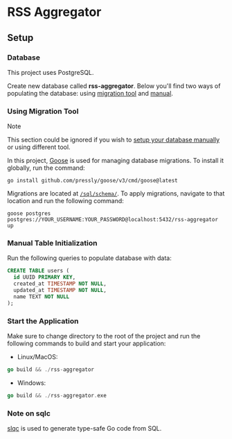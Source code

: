 # RSS Aggregator

## Setup

### Database

This project uses PostgreSQL.

Create new database called **rss-aggregator**. Below you'll find two ways of populating the database: using [migration tool](#using-migration-tool) and [manual](#manual-table-initialization).

### Using Migration Tool

> [!NOTE]
> This section could be ignored if you wish to [setup your database manually](#manual-table-initialization) or using different tool.

In this project, [Goose](https://github.com/pressly/goose) is used for managing database migrations. To install it globally, run the command:

```shell
go install github.com/pressly/goose/v3/cmd/goose@latest
```

Migrations are located at [`/sql/schema/`](/sql/schema/). To apply migrations, navigate to that location and run the following command:

```shell
goose postgres postgres://YOUR_USERNAME:YOUR_PASSWORD@localhost:5432/rss-aggregator up
```

### Manual Table Initialization

Run the following queries to populate database with data:

```sql
CREATE TABLE users (
  id UUID PRIMARY KEY,
  created_at TIMESTAMP NOT NULL,
  updated_at TIMESTAMP NOT NULL,
  name TEXT NOT NULL
);
```

### Start the Application

Make sure to change directory to the root of the project and run the following commands to build and start your application:

- Linux/MacOS:

```go
go build && ./rss-aggregator
```

- Windows:

```go
go build && ./rss-aggregator.exe
```

### Note on sqlc

[slqc](https://github.com/sqlc-dev/sqlc) is used to generate type-safe Go code from SQL.
